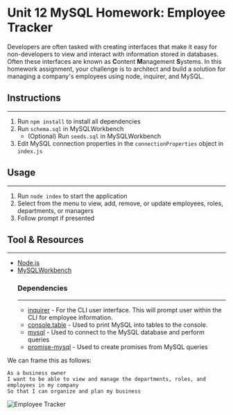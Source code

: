 # Unit 12 MySQL Homework: Employee Tracker

Developers are often tasked with creating interfaces that make it easy for non-developers to view and interact with information stored in databases. Often these interfaces are known as **C**ontent **M**anagement **S**ystems. In this homework assignment, your challenge is to architect and build a solution for managing a company's employees using node, inquirer, and MySQL.

## Instructions
---
1. Run `npm install` to install all dependencies
2. Run `schema.sql` in MySQLWorkbench
    * (Optional) Run `seeds.sql` in MySQLWorkbench
3. Edit MySQL connection properties in the `connectionProperties` object in `index.js`
  
## Usage
---
1. Run `node index` to start the application
2. Select from the menu to view, add, remove, or update employees, roles, departments, or managers
3. Follow prompt if presented

## Tool & Resources
---
* [Node.js](https://nodejs.org/en/)
* [MySQLWorkbench](https://www.mysql.com/products/workbench/)
    ### Dependencies
    ---
    * [inquirer](https://www.npmjs.com/package/inquirer) - For the CLI user interface. This will prompt user within the CLI for employee information.
    * [console.table](https://www.npmjs.com/package/console.table) - Used to print MySQL into tables to the console.
    * [mysql](https://www.npmjs.com/package/mysql) - Used to connect to the MySQL database and perform queries
    * [promise-mysql](https://www.npmjs.com/package/promise-mysql) - Used to create promises from MySQL queries 

We can frame this as follows:

```
As a business owner
I want to be able to view and manage the departments, roles, and employees in my company
So that I can organize and plan my business
```
![Employee Tracker](assets/Employee-Tracker.gif)
